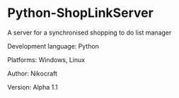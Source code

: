 # Python-ShopLinkServer
A server for a synchronised shopping to do list manager

Development language: Python

Platforms: Windows, Linux

Author: Nikocraft

Version: Alpha 1.1
